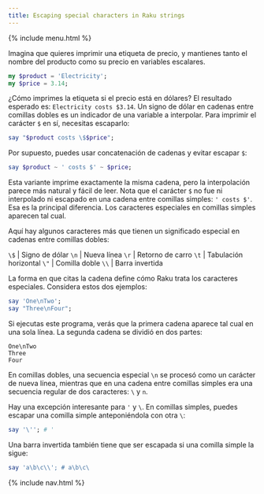 ```yaml
---
title: Escaping special characters in Raku strings
---
```


{% include menu.html %}

Imagina que quieres imprimir una etiqueta de precio, y mantienes tanto el nombre del producto como su precio en variables escalares.

```raku
my $product = 'Electricity';
my $price = 3.14;
```

¿Cómo imprimes la etiqueta si el precio está en dólares? El resultado esperado es: `Electricity costs $3.14`. Un signo de dólar en cadenas entre comillas dobles es un indicador de una variable a interpolar. Para imprimir el carácter `$` en sí, necesitas escaparlo:

```raku
say "$product costs \$$price";
```

Por supuesto, puedes usar concatenación de cadenas y evitar escapar `$`:

```raku
say $product ~ ' costs $' ~ $price;
```

Esta variante imprime exactamente la misma cadena, pero la interpolación parece más natural y fácil de leer. Nota que el carácter `$` no fue ni interpolado ni escapado en una cadena entre comillas simples: `' costs $'`. Esa es la principal diferencia. Los caracteres especiales en comillas simples aparecen tal cual.

Aquí hay algunos caracteres más que tienen un significado especial en cadenas entre comillas dobles:

`\$` | Signo de dólar
`\n` | Nueva línea
`\r` | Retorno de carro
`\t` | Tabulación horizontal
`\"` | Comilla doble
`\\` | Barra invertida

La forma en que citas la cadena define cómo Raku trata los caracteres especiales. Considera estos dos ejemplos:

```raku
say 'One\nTwo';
say "Three\nFour";
```

Si ejecutas este programa, verás que la primera cadena aparece tal cual en una sola línea. La segunda cadena se dividió en dos partes:

    One\nTwo
    Three
    Four

En comillas dobles, una secuencia especial `\n` se procesó como un carácter de nueva línea, mientras que en una cadena entre comillas simples era una secuencia regular de dos caracteres: `\` y `n`.

Hay una excepción interesante para `'` y `\`. En comillas simples, puedes escapar una comilla simple anteponiéndola con otra `\`:

```raku
say '\''; # '
```

Una barra invertida también tiene que ser escapada si una comilla simple la sigue:

```raku
say 'a\b\c\\'; # a\b\c\
```

{% include nav.html %}